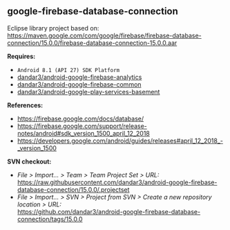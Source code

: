 ## google-firebase-database-connection

Eclipse library project based on:<br/>
https://maven.google.com/com/google/firebase/firebase-database-connection/15.0.0/firebase-database-connection-15.0.0.aar

**Requires:**
- `Android 8.1 (API 27) SDK Platform`
- [dandar3/android-google-firebase-analytics](https://github.com/dandar3/android-google-firebase-analytics/tree/15.0.0)
- [dandar3/android-google-firebase-common](https://github.com/dandar3/android-google-firebase-common/tree/15.0.0)
- [dandar3/android-google-play-services-basement](https://github.com/dandar3/android-google-play-services-basement/tree/15.0.0)

**References:**
- https://firebase.google.com/docs/database/
- https://firebase.google.com/support/release-notes/android#sdk_version_1500_april_12_2018
- https://developers.google.com/android/guides/releases#april_12_2018_-_version_1500

**SVN checkout:**
- _File > Import... > Team > Team Project Set > URL:_<br/>
  https://raw.githubusercontent.com/dandar3/android-google-firebase-database-connection/15.0.0/.projectset
- _File > Import... > SVN > Project from SVN > Create a new repository location > URL:_<br/> 
  https://github.com/dandar3/android-google-firebase-database-connection/tags/15.0.0